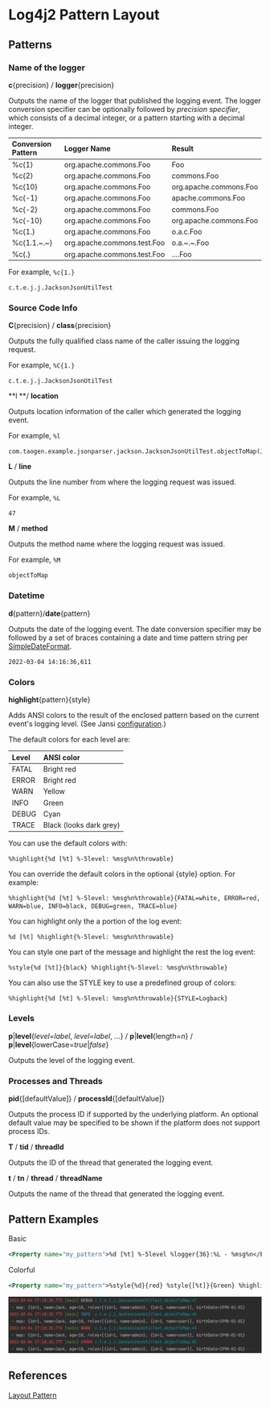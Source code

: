 # Log4j2 Pattern Layout

## Patterns

### Name of the logger

**c**{precision} / **logger**{precision}

Outputs the name of the logger that published the logging event. The logger conversion specifier can be optionally followed by *precision specifier*, which consists of a decimal integer, or a pattern starting with a decimal integer.

| Conversion Pattern | Logger Name                 | Result                 |
| :----------------- | :-------------------------- | :--------------------- |
| %c{1}              | org.apache.commons.Foo      | Foo                    |
| %c{2}              | org.apache.commons.Foo      | commons.Foo            |
| %c{10}             | org.apache.commons.Foo      | org.apache.commons.Foo |
| %c{-1}             | org.apache.commons.Foo      | apache.commons.Foo     |
| %c{-2}             | org.apache.commons.Foo      | commons.Foo            |
| %c{-10}            | org.apache.commons.Foo      | org.apache.commons.Foo |
| %c{1.}             | org.apache.commons.Foo      | o.a.c.Foo              |
| %c{1.1.~.~}        | org.apache.commons.test.Foo | o.a.~.~.Foo            |
| %c{.}              | org.apache.commons.test.Foo | ....Foo                |

For example, `%c{1.}`

```
c.t.e.j.j.JacksonJsonUtilTest
```

### Source Code Info

**C**{precision} / **class**{precision}

Outputs the fully qualified class name of the caller issuing the logging request.

For example, `%C{1.}`

```
c.t.e.j.j.JacksonJsonUtilTest
```

**l **/ **location**

Outputs location information of the caller which generated the logging event.

For example, `%l`

```
com.taogen.example.jsonparser.jackson.JacksonJsonUtilTest.objectToMap(JacksonJsonUtilTest.java:47)
```

**L** / **line**

Outputs the line number from where the logging request was issued.

For example, `%L`

```
47
```

**M** / **method**

Outputs the method name where the logging request was issued.

For example, `%M`

```
objectToMap
```

### Datetime

**d**{pattern}/**date**{pattern}

Outputs the date of the logging event. The date conversion specifier may be followed by a set of braces containing a date and time pattern string per [SimpleDateFormat](https://docs.oracle.com/javase/6/docs/api/java/text/SimpleDateFormat.html).

```
2022-03-04 14:16:36,611
```

### Colors 

**highlight**{pattern}{style}

Adds ANSI colors to the result of the enclosed pattern based on the current event's logging level. (See Jansi [configuration](https://logging.apache.org/log4j/2.x/manual/layouts.html#enable-jansi).)

The default colors for each level are:

| Level | ANSI color              |
| :---- | :---------------------- |
| FATAL | Bright red              |
| ERROR | Bright red              |
| WARN  | Yellow                  |
| INFO  | Green                   |
| DEBUG | Cyan                    |
| TRACE | Black (looks dark grey) |

You can use the default colors with:

```
%highlight{%d [%t] %-5level: %msg%n%throwable}
```

You can override the default colors in the optional {style} option. For example:

```
%highlight{%d [%t] %-5level: %msg%n%throwable}{FATAL=white, ERROR=red, WARN=blue, INFO=black, DEBUG=green, TRACE=blue}
```

You can highlight only the a portion of the log event:

```
%d [%t] %highlight{%-5level: %msg%n%throwable}
```

You can style one part of the message and highlight the rest the log event:

```
%style{%d [%t]}{black} %highlight{%-5level: %msg%n%throwable}
```

You can also use the STYLE key to use a predefined group of colors:

```
%highlight{%d [%t] %-5level: %msg%n%throwable}{STYLE=Logback}
```

### Levels

**p**|**level**{*level*=*label*, *level*=*label*, ...} / **p**|**level**{length=*n*} / **p**|**level**{lowerCase=*true*|*false*}

Outputs the level of the logging event. 

### Processes and Threads

**pid**{[defaultValue]} / **processId**{[defaultValue]}

Outputs the process ID if supported by the underlying platform. An optional default value may be specified to be shown if the platform does not support process IDs.

**T** / **tid** / **threadId**

Outputs the ID of the thread that generated the logging event.

**t** / **tn** / **thread** / **threadName**

Outputs the name of the thread that generated the logging event.

## Pattern Examples

Basic

```xml
<Property name="my_pattern">%d [%t] %-5level %logger{36}:%L - %msg%n</Property>
```

Colorful

```xml
<Property name="my_pattern">%style{%d}{red} %style{[%t]}{Green} %highlight{%-5level}{STYLE=Logback} %style{%c{1.}.%M:%L}{cyan}\n - %msg%n</Property>
```

![alt](images/logging-demo-1-color.png)

## References

[Layout Pattern](https://logging.apache.org/log4j/2.x/manual/layouts.html#PatternLayout)